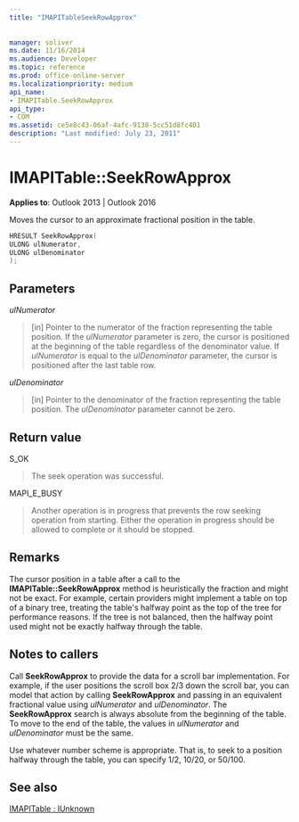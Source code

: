 ```yaml
---
title: "IMAPITableSeekRowApprox"
 
 
manager: soliver
ms.date: 11/16/2014
ms.audience: Developer
ms.topic: reference
ms.prod: office-online-server
ms.localizationpriority: medium
api_name:
- IMAPITable.SeekRowApprox
api_type:
- COM
ms.assetid: ce5e8c43-06af-4afc-9138-5cc51d8fc401
description: "Last modified: July 23, 2011"
---
```


# IMAPITable::SeekRowApprox

  
  
**Applies to**: Outlook 2013 | Outlook 2016 
  
Moves the cursor to an approximate fractional position in the table. 
  
```cpp
HRESULT SeekRowApprox(
ULONG ulNumerator,
ULONG ulDenominator
);
```

## Parameters

 _ulNumerator_
  
> [in] Pointer to the numerator of the fraction representing the table position. If the  _ulNumerator_ parameter is zero, the cursor is positioned at the beginning of the table regardless of the denominator value. If  _ulNumerator_ is equal to the  _ulDenominator_ parameter, the cursor is positioned after the last table row. 
    
 _ulDenominator_
  
> [in] Pointer to the denominator of the fraction representing the table position. The  _ulDenominator_ parameter cannot be zero. 
    
## Return value

S_OK 
  
> The seek operation was successful.
    
MAPI_E_BUSY 
  
> Another operation is in progress that prevents the row seeking operation from starting. Either the operation in progress should be allowed to complete or it should be stopped.
    
## Remarks

The cursor position in a table after a call to the **IMAPITable::SeekRowApprox** method is heuristically the fraction and might not be exact. For example, certain providers might implement a table on top of a binary tree, treating the table's halfway point as the top of the tree for performance reasons. If the tree is not balanced, then the halfway point used might not be exactly halfway through the table. 
  
## Notes to callers

Call **SeekRowApprox** to provide the data for a scroll bar implementation. For example, if the user positions the scroll box 2/3 down the scroll bar, you can model that action by calling **SeekRowApprox** and passing in an equivalent fractional value using  _ulNumerator_ and  _ulDenominator_. The **SeekRowApprox** search is always absolute from the beginning of the table. To move to the end of the table, the values in  _ulNumerator_ and  _ulDenominator_ must be the same. 
  
Use whatever number scheme is appropriate. That is, to seek to a position halfway through the table, you can specify 1/2, 10/20, or 50/100. 
  
## See also



[IMAPITable : IUnknown](imapitableiunknown.md)

